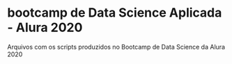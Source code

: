 # bootcamp de Data Science Aplicada - Alura 2020
Arquivos com os scripts produzidos no Bootcamp de Data Science da Alura 2020
